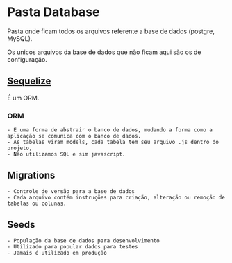 # Pasta Database

Pasta onde ficam todos os arquivos referente a base de dados (postgre, MySQL).

Os unicos arquivos da base de dados que não ficam aqui são os de configuração.

## [Sequelize](https://sequelize.org/)

É um ORM.

### ORM
    - É uma forma de abstrair o banco de dados, mudando a forma como a aplicação se comunica com o banco de dados.
    - As tabelas viram models, cada tabela tem seu arquivo .js dentro do projeto,
    - Não utilizamos SQL e sim javascript.

## Migrations
    - Controle de versão para a base de dados
    - Cada arquivo contém instruções para criação, alteração ou remoção de tabelas ou colunas.

## Seeds
    - População da base de dados para desenvolvimento
    - Utilizado para popular dados para testes
    - Jamais é utilizado em produção
